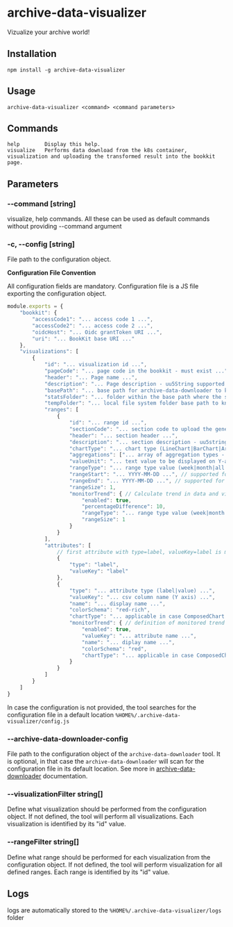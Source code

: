 # archive-data-visualizer
Vizualize your archive world!

## Installation
```
npm install -g archive-data-visualizer
```

## Usage
```
archive-data-visualizer <command> <command parameters>
```

## Commands
```
help        Display this help.
visualize   Performs data download from the k8s container, visualization and uploading the transformed result into the bookkit page.
```

## Parameters
### **--command** [string]
visualize, help commands. All these can be used as default commands without providing --command argument

### -c, --config [string]
File path to the configuration object.

**Configuration File Convention**

All configuration fields are mandatory. Configuration file is a JS file exporting the configuration object.
```js
module.exports = {
    "bookkit": {        
        "accessCode1": "... access code 1 ...",
        "accessCode2": "... access code 2 ...",
        "oidcHost": "... Oidc grantToken URI ...",
        "uri": "... BookKit base URI ..."
    },
    "visualizations": [
        {
            "id": "... visualization id ...",
            "pageCode": "... page code in the bookkit - must exist ...",
            "header": "... Page name ...",
            "description": "... Page description - uu5String supported ...",
            "basePath": "... base path for archive-data-downloader to know where to download data from ...",
            "statsFolder": "... folder within the base path where the statistics are stored ...",
            "tempFolder": "... local file system folder base path to know where the data should be extracted to the local system ...",
            "ranges": [
                {
                    "id": "... range id ...",
                    "sectionCode": "... section code to upload the generated uu5String visualization - must exist ...",
                    "header": "... section header ...",
                    "description": "... section description - uu5string supported ...",
                    "chartType": "... chart type (LineChart|BarChart|AreaChart|ComposedChart) - value is optional, LineChart is default...",
                    "aggregations": ["... array of aggregation types - (MIN|MAX|AVG|SUM|MEDIAN)..."],
                    "valueUnit": "... text value to be displayed on Y-axis ...",
                    "rangeType": "... range type value (week|month|all|custom) ...",
                    "rangeStart": "... YYYY-MM-DD ...", // supported for custom rangeType only
                    "rangeEnd": "... YYYY-MM-DD ...", // supported for custom rangeType only
                    "rangeSize": 1,
                    "monitorTrend": { // Calculate trend in data and visualize it in the chart. The tool will also caluclate the difference between the trends from the whole range interval and the interval defined in the monitoredTrend configuration  
                        "enabled": true,
                        "percentageDifference": 10,
                        "rangeType": "... range type value (week|month|all) ...",
                        "rangeSize": 1
                    }
                }
            ],
            "attributes": [
                // first attribute with type=label, valueKey=label is mandatory
                {
                    "type": "label",
                    "valueKey": "label"
                },
                {
                    "type": "... attribute type (label|value) ...",
                    "valueKey": "... csv column name (Y axis) ...",
                    "name": "... display name ...",
                    "colorSchema": "red-rich",
                    "chartType": "... applicable in case ComposedChart is used for the range as a chart type (area|line|bar) ...",
                    "monitorTrend": { // definition of monitored trend line
                        "enabled": true,
                        "valueKey": "... attribute name ...",
                        "name": "... diplay name ...",
                        "colorSchema": "red",
                        "chartType": "... applicable in case ComposedChart is used for the range as a chart type (area|line|bar) ...",
                    }
                }
            ]
        }
    ]
}
```

In case the configuration is not provided, the tool searches for the configuration file in a default location ```%HOME%/.archive-data-visualizer/config.js```

### --archive-data-downloader-config
File path to the configuration object of the ```archive-data-downloader``` tool. 
It is optional, in that case the ```archive-data-downloader``` will scan for the configuration file in its default location. 
See more in [archive-data-downloader](https://github.com/xaverric/archive-data-downloader) documentation.

### --visualizationFilter string[]
Define what visualization should be performed from the configuration object. If not defined, the tool will perform all visualizations. Each visualization is identified by its "id" value.

### --rangeFilter string[]
Define what range should be performed for each visualization from the configuration object. If not defined, the tool will perform visualization for all defined ranges. Each range is identified by its "id" value.

## Logs
logs are automatically stored to the ```%HOME%/.archive-data-visualizer/logs``` folder